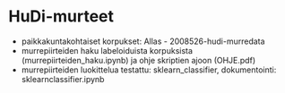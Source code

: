 # HuDi-murteet

- paikkakuntakohtaiset korpukset: Allas - 2008526-hudi-murredata
- murrepiirteiden haku labeloiduista korpuksista (murrepiirteiden_haku.ipynb) ja ohje skriptien ajoon (OHJE.pdf)
- murrepiirteiden luokittelua testattu: sklearn_classifier, dokumentointi: sklearnclassifier.ipynb
